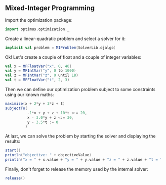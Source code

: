 ## Mixed-Integer Programming

Import the optimization package:

```scala
import optimus.optimization._
```

Create a linear-quadratic problem and select a solver for it:

```scala
implicit val problem = MIProblem(SolverLib.ojalgo)
```

Ok! Let's create a couple of float and a couple of integer variables:
```scala
val x = MPFloatVar("x", 0, 40)
val y = MPIntVar("y", 0 to 1000)
val z = MPIntVar("z", 0 until 18)
val t = MPFloatVar("t", 2, 3)
```

Then we can define our optimization problem subject to some constraints using our known maths:

```scala
maximize(x + 2*y + 3*z + t)
subjectTo(
          -1*x + y + z + 10*t <:= 20,
          x - 3.0*y + z <:= 30,
          y - 3.5*t := 0
         )
```

At last, we can solve the problem by starting the solver and displaying the results:

```scala
start()
println("objective: " + objectiveValue)
println("x = " + x.value + "y = " + y.value + "z = " + z.value + "t = " + t.value)
```

Finally, don't forget to release the memory used by the internal solver:

```scala
release()
```